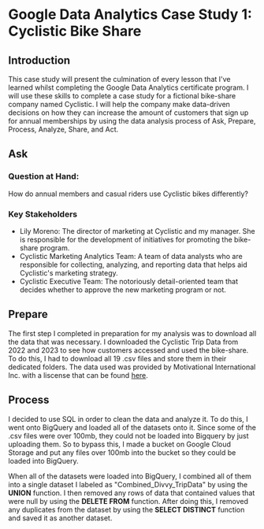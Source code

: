 # Google Data Analytics Case Study 1: Cyclistic Bike Share
## Introduction
This case study will present the culmination of every lesson that I've learned whilst completing the Google Data Analytics certificate program. I will use these skills to complete a case study for a fictional bike-share company named Cyclistic. I will help the company make data-driven decisions on how they can increase the amount of customers that sign up for annual memberships by using the data analysis process of Ask, Prepare, Process, Analyze, Share, and Act. 
## Ask
### Question at Hand:
How do annual members and casual riders use Cyclistic bikes differently?
### Key Stakeholders
* Lily Moreno: The director of marketing at Cyclistic and my manager. She is responsible for the development of initiatives for promoting the bike-share program.
* Cyclistic Marketing Analytics Team: A team of data analysts who are responsible for collecting, analyzing, and reporting data that helps aid Cyclistic's marketing strategy.
* Cyclistic Executive Team: The notoriously detail-oriented team that decides whether to approve the new marketing program or not.
## Prepare
The first step I completed in preparation for my analysis was to download all the data that was necessary. I downloaded the Cyclistic Trip Data from 2022 and 2023 to see how customers accessed and used the bike-share. To do this, I had to download all 19 .csv files and store them in their dedicated folders. The data used was provided by Motivational International Inc. with a liscense that can be found [here](https://divvybikes.com/data-license-agreement). 
## Process
I decided to use SQL in order to clean the data and analyze it. To do this, I went onto BigQuery and loaded all of the datasets onto it. Since some of the .csv files were over 100mb, they could not be loaded into Bigquery by just uploading them. So to bypass this, I made a bucket on Google Cloud Storage and put any files over 100mb into the bucket so they could be loaded into BigQuery.

When all of the datasets were loaded into BigQuery, I combined all of them into a single dataset I labeled as "Combined_Divvy_TripData" by using the __UNION__ function. I then removed any rows of data that contained values that were null by using the __DELETE FROM__ function. After doing this, I removed any duplicates from the dataset by using the __SELECT DISTINCT__ function and saved it as another dataset. 
